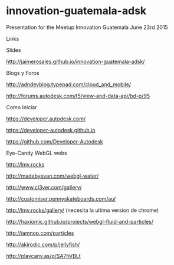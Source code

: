 # innovation-guatemala-adsk
Presentation for the Meetup Innovation Guatemala June 23rd 2015

Links

Slides

http://jaimerosales.github.io/innovation-guatemala-adsk/

Blogs y Foros

http://adndevblog.typepad.com/cloud_and_mobile/

http://forums.autodesk.com/t5/view-and-data-api/bd-p/95

Como Iniciar

https://developer.autodesk.com/

https://developer-autodesk.github.io

https://github.com/Developer-Autodesk


Eye-Candy WebGL webs

http://lmv.rocks

http://madebyevan.com/webgl-water/

http://www.cl3ver.com/gallery/

http://customiser.pennyskateboards.com/au/

http://lmv.rocks/gallery/ (necesita la ultima version de chrome)

http://haxiomic.github.io/projects/webgl-fluid-and-particles/

http://iamnop.com/particles

http://akirodic.com/p/jellyfish/

http://playcanv.as/p/SA7hVBLt

